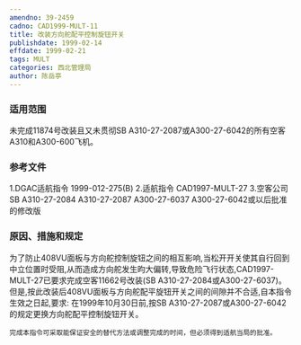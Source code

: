 ```yaml
---
amendno: 39-2459
cadno: CAD1999-MULT-11
title: 改装方向舵配平控制旋钮开关
publishdate: 1999-02-14
effdate: 1999-02-21
tags: MULT
categories: 西北管理局
author: 陈岳亭
---
```


### 适用范围 
未完成11874号改装且又未贯彻SB A310-27-2087或A300-27-6042的所有空客A310和A300-600飞机。

### 参考文件
1.DGAC适航指令 1999-012-275(B) 
    2.适航指令 CAD1997-MULT-27 
    3.空客公司 SB A310-27-2084 A310-27-2087 A300-27-6037 A300-27-6042或以后批准的修改版


### 原因、措施和规定 
为了防止408VU面板与方向舵控制旋钮之间的相互影响,当松开开关使其自行回到中立位置时受阻,从而造成方向舵发生昀大偏转,导致危险飞行状态,CAD1997-MULT-27已要求完成空客11662号改装(SB A310-27-2084或A300-27-6037)。但是,按此改装后408VU面板与方向舵配平旋钮开关之间的间隙并不合适,自本指令生效之日起,要求: 
    在1999年10月30日前,按SB A310-27-2087或A300-27-6042的规定更换方向舵配平控制旋钮开关。 
       
    完成本指令可采取能保证安全的替代方法或调整完成的时间，但必须得到适航当局的批准。
